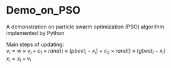 # Demo_on_PSO
A demonstration on particle swarm optimization (PSO) algorithm implemented by Python

Main steps of updating:  
$v_i=w\times v_i+c_1\times rand()\times (pbest_i-x_i)+c_2\times rand()\times (gbest_i-x_i)$  
$x_i=x_i+v_i$
